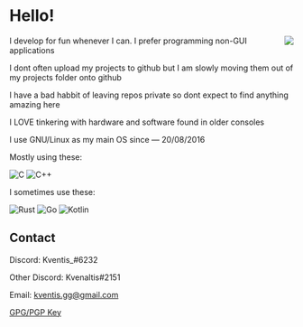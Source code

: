 
# Hello!

<img align="right" src="https://i.imgur.com/IQQnGTv.gif">

I develop for fun whenever I can. 
I prefer programming non-GUI applications

I dont often upload my projects to github but I am slowly moving them out of my projects folder onto github

I have a bad habbit of leaving repos private so dont expect to find anything amazing here

I LOVE tinkering with hardware and software found in older consoles

I use GNU/Linux as my main OS since — 20/08/2016

Mostly using these:

![C](https://img.shields.io/badge/C-blue.svg?style=flat&logo=c)
![C++](https://img.shields.io/badge/C++-blue.svg?style=flat&logo=c%2B%2B)

I sometimes use these:

![Rust](https://img.shields.io/badge/Rust-brown.svg?style=flat&logo=rust)
![Go](https://img.shields.io/badge/Go-grey.svg?style=flat&logo=Go)
![Kotlin](https://img.shields.io/badge/Kotlin-purple.svg?style=flat&logo=kotlin)
 <img alt=".NET" src="https://cdn.jsdelivr.net/gh/devicons/devicon/icons/dotnetcore/dotnetcore-original.svg" width=12px/>

## Contact

Discord: Kventis_#6232

Other Discord: Kvenaltis#2151

Email: kventis.gg@gmail.com

[GPG/PGP Key](https://pastebin.com/raw/Z1v1HTXB)

